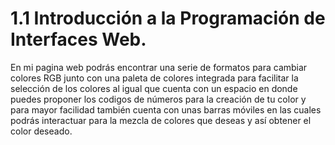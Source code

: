 # 1.1 Introducción a la Programación de Interfaces Web.

En mi pagina web podrás encontrar una serie de formatos para cambiar colores RGB junto con una paleta de colores integrada para facilitar la selección de los colores al igual que cuenta con un espacio en donde puedes proponer los codigos de números para la creación de tu color y para mayor facilidad también cuenta con unas barras móviles en las cuales podrás interactuar para la mezcla de colores que deseas y así obtener el color deseado. 
